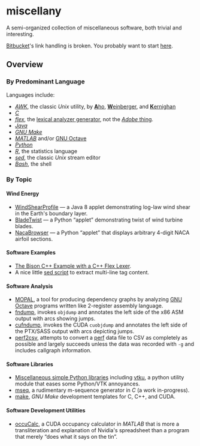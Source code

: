 miscellany
==========

A semi-organized collection of miscellaneous software, both trivial
and interesting.

[Bitbucket](https://bitbucket.org/)'s link handling is broken. You
probably want to start
[here](https://bitbucket.org/emmetac/miscellany/src/master/).


Overview
--------

### By Predominant Language ###

Languages include:

  * [*AWK*](awk/), the classic _Unix_ utility, by [**A**ho](https://en.wikipedia.org/wiki/Alfred_Aho), [**W**einberger](https://en.wikipedia.org/wiki/Peter_J._Weinberger), and [**K**ernighan](https://en.wikipedia.org/wiki/Brian_Kernighan)
  * [*C*](c/)
  * [*flex*](flex/), the [lexical analyzer generator](http://flex.sourceforge.net/), not the [_Adobe_ thing](http://www.adobe.com/products/flex.html).
  * [*Java*](java/)
  * [*GNU Make*](make/)
  * [*MATLAB*](matlab/) and/or [GNU Octave](http://www.gnu.org/software/octave/)
  * [*Python*](python/)
  * [*R*](R/), the statistics language
  * [*sed*](sed/), the classic _Unix_ stream editor
  * [*Bash*](shell/), the shell

### By Topic ###

#### Wind Energy ####

  * [WindShearProfile](java/WindShearProfile) — a Java 8 applet demonstrating
    log-law wind shear in the Earth's boundary layer.
  * [BladeTwist](python/BladeTwist) — a Python “applet” demonstrating
    twist of wind turbine blades.
  * [NacaBrowser](python/NacaBrowser) — a Python “applet” that
    displays arbitrary 4-digit NACA airfoil sections.

#### Software Examples ####

  * [The Bison C++ Example with a C++ Flex Lexer](flex/bison-cxx-example/).
  * A nice little [sed script](sed/) to extract multi-line tag content.

#### Software Analysis ####

  * [MOPAL](awk/mopal/), a tool for producing dependency graphs by
    analyzing [GNU Octave](http://www.gnu.org/software/octave/)
    programs written like 2-register assembly language.
  * [fndump](awk/fndump), invokes `objdump` and annotates the left
    side of the x86 ASM output with arcs showing jumps.
  * [cufndump](awk/cufndump), invokes the CUDA `cuobjdump` and annotates
    the left side of the PTX/SASS output with arcs depicting jumps.
  * [perf2csv](shell/perf2csv), attempts to convert a
    [perf](https://perf.wiki.kernel.org/index.php/Main_Page) data file
    to CSV as completely as possible and largely succeeds unless the
    data was recorded with `-g` and includes callgraph information.

#### Software Libraries ####

  * [Miscellaneous simple Python libraries](python/lib/) including
    [vtku](python/lib/vtku/), a python utility module that eases some
    Python/VTK annoyances.
  * [mseq](c/mseq/), a rudimentary m-sequence generator in *C* (a work
    in-progress).
  * [make](make/), *GNU Make* development templates for C, C++, and
    CUDA.

#### Software Development Utilities ####

  * [occuCalc](matlab/cudaUtils/), a CUDA occupancy calculator in
    _MATLAB_ that is more a transliteration and explanation of
    Nvidia's spreadsheet than a program that merely “does what it says
    on the tin”.
